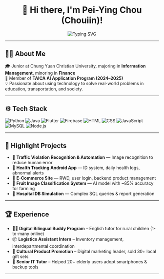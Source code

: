 <h1 align="center">
  👋 Hi there, I'm Pei-Ying Chou (Chouiin)!
</h1>

<p align="center">
  <img src="https://readme-typing-svg.herokuapp.com?font=Fira+Code&size=22&pause=1000&color=4FC3F7&width=500&lines=Problem+Solver+•+Team+Player+•+Brave+Explorer" alt="Typing SVG" />
</p>

---

## 🧑‍💻 About Me  
🎓 Junior at Chung Yuan Christian University, majoring in **Information Management**, minoring in **Finance**  
🧠 Member of **TAICA AI Application Program (2024–2025)**  
💡 Passionate about using technology to solve real-world problems in education, transportation, and society.

---

## ⚙️ Tech Stack
![Python](https://img.shields.io/badge/Python-3776AB?style=flat-square&logo=python&logoColor=white)
![Java](https://img.shields.io/badge/Java-007396?style=flat-square&logo=java&logoColor=white)
![Flutter](https://img.shields.io/badge/Flutter-02569B?style=flat-square&logo=flutter&logoColor=white)
![Firebase](https://img.shields.io/badge/Firebase-FFCA28?style=flat-square&logo=firebase&logoColor=white)
![HTML](https://img.shields.io/badge/HTML5-E34F26?style=flat-square&logo=html5&logoColor=white)
![CSS](https://img.shields.io/badge/CSS3-1572B6?style=flat-square&logo=css3&logoColor=white)
![JavaScript](https://img.shields.io/badge/JavaScript-F7DF1E?style=flat-square&logo=javascript&logoColor=black)
![MySQL](https://img.shields.io/badge/MySQL-4479A1?style=flat-square&logo=mysql&logoColor=white)
![Node.js](https://img.shields.io/badge/Node.js-339933?style=flat-square&logo=nodedotjs&logoColor=white)

---

## 📌 Highlight Projects
- 🚦 **Traffic Violation Recognition & Automation** — Image recognition to reduce human error  
- 📱 **Health Tracking Android App** — ID system, daily health logs, abnormal alerts  
- 🛒 **E-Commerce Site** — RWD, user login, backend product management  
- 🍎 **Fruit Image Classification System** — AI model with ~85% accuracy for farming  
- 🏥 **Hospital DB Simulation** — Complex SQL queries & report generation  

---

## 🏆 Experience
- 🧑‍🏫 **Digital Bilingual Buddy Program** – English tutor for rural children (1-to-many online)  
- 📦 **Logistics Assistant Intern** – Inventory management, interdepartmental coordination  
- 📣 **Cultural Product Promotion** – Digital marketing leader, sold 30+ local gift sets  
- 👵 **Senior IT Tutor** – Helped 20+ elderly users adopt smartphones & backup tools  

---


